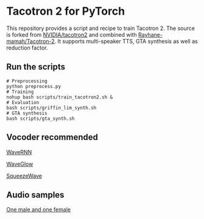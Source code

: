 # Tacotron 2 for PyTorch

This repository provides a script and recipe to train Tacotron 2. The source is forked from [NVIDIA/tacotron2](https://github.com/NVIDIA/tacotron2) and combined with [Rayhane-mamah/Tacotron-2](https://github.com/Rayhane-mamah/Tacotron-2). It supports multi-speaker TTS, GTA synthesis as well as reduction factor. 

## Run the scripts
```shell
# Preprocessing
python preprocess.py
# Training
nohup bash scripts/train_tacotron2.sh &
# Evaluation
bash scripts/griffin_lim_synth.sh
# GTA synthesis
bash scripts/gta_synth.sh
```

## Vocoder recommended
[WaveRNN](https://github.com/begeekmyfriend/WaveRNN)

[WaveGlow](https://github.com/begeekmyfriend/WaveGlow)

[SqueezeWave](https://github.com/begeekmyfriend/SqueezeWave)

## Audio samples
[One male and one female](https://github.com/begeekmyfriend/tacotron2/issues/1)
